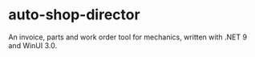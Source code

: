 # auto-shop-director
An invoice, parts and work order tool for mechanics, written with .NET 9 and WinUI 3.0.

